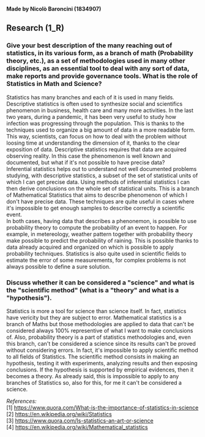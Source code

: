 **Made by Nicolò Baroncini (1834907)**

## Research (1_R)
### Give your best description of the many reaching out of statistics, in its various form, as a branch of math (Probability theory, etc.), as a set of methodologies used in many other disciplines, as an essential tool to deal with any sort of data, make reports and provide governance tools. What is the role of Statistics in Math and Science?
Statistics has many branches and each of it is used in many fields.\
Descriptive statistics is often used to synthesize social and scientifics phenomenon in business, health care and many more activities. In the last two years, during a pandemic, it has been very useful to study how infection was progressing through the population. This is thanks to the techniques used to organize a big amount of data in a more readable form. This way, scientists, can focus on how to deal with the problem without loosing time at understanding the dimension of it, thanks to the clear exposition of data.  Descriptive statistics requires that data are acquired observing reality. In this case the phenomenon is well known and documented, but what if it's not possible to have precise data?\
Inferential statistics helps out to understand not well documented problems studying, with descriptive statistics, a subset of the set of statistical units of which I can get precise data. Using methods of inferential statistics I can then derive conclusions on the whole set of statistical units. This is a branch of Mathematical Statistics that aims to describe phenomenon of which I don't have precise data. These techniques are quite useful in cases where it's impossible to get enough samples to describe correctly a scientific event.\
In both cases, having data that describes a phenonemon, is possible to use probability theory to compute the probability of an event to happen. For example, in metereology, weather pattern together with probability theory make possible to predict the probability of raining. This is possible thanks to data already acquired and organized on which is possible to apply probability techniques.
Statistics is also quite used in scientific fields to estimate the error of some measurements, for complex problems is not always possible to define a sure solution.

### Discuss whether it can be considered a "science" and what is the "scientific method" (what is a "theory" and what is a "hypothesis").
Statistics is more a tool for science than science itself. In fact, statistics have vericity but they are subject to error. Mathematical statistics is a branch of Maths but those methodologies are applied to data that can't be considered always 100% representive of what I want to make conclusions of. Also, probability theory is a part of statistics methodologies and, even this branch, can't be considered a science since its results can't be proved without considering errors. In fact, it's impossible to apply scientific method to all fields of Statistics. The scientific method consists in making an hypothesis, testing it with experiments, analyzing results and then exposing conclusions. If the hypothesis is supported by empirical evidences, then it becomes a theory. As already said, this is impossible to apply to any branches of Statistics so, also for this, for me it can't be considered a science.

*References:* \
[1] https://www.quora.com/What-is-the-importance-of-statistics-in-science \
[2] https://en.wikipedia.org/wiki/Statistics \
[3] https://www.quora.com/Is-statistics-an-art-or-science \
[4] https://en.wikipedia.org/wiki/Mathematical_statistics 
